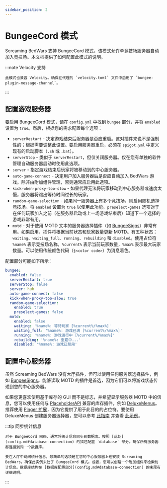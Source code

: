 ```yaml
---
sidebar_position: 2
---
```


# BungeeCord 模式

Screaming BedWars 支持 BungeeCord 模式，该模式允许单竞技场服务器自动加入竞技场。本文档提供了如何配置此模式的说明。

:::note Velocity 支持

    此模式也兼容 Velocity。确保在代理的 `velocity.toml` 文件中启用了 `bungee-plugin-message-channel`。

:::

## 配置游戏服务器

要启用 BungeeCord 模式，请在 `config.yml` 中找到 `bungee` 部分，并将 `enabled` 设置为 `true`。然后，根据您的需求配置每个选项：

* `serverRestart` - 决定游戏结束后服务器是否应重启。这对插件来说不是强制性的；根据需要调整此设置。要启用服务器重启，必须在 `spigot.yml` 中定义现有的启动脚本（`.sh` 或 `.bat`）。
* `serverStop` - 类似于 `serverRestart`，但仅关闭服务器。仅在您有单独的软件管理自动服务器启动时使用此选项。
* `server` - 指定游戏结束后玩家将被移动到的中心服务器。
* `auto-game-connect` - 决定用户加入服务器后是否应自动加入 BedWars 游戏。除非由附加组件管理，否则通常应启用此选项。
* `kick-when-proxy-too-slow` - 如果代理无法将玩家移动到中心服务器或速度太慢，服务器将踢出等待时间过长的玩家。
* `random-game-selection` - 如果同一服务器上有多个竞技场，则启用随机选择竞技场。将 `enabled` 设置为 `true` 以使用此功能。`preselect-games` 选项对于在任何玩家加入之前（在服务器启动或上一场游戏结束后）知道下一个选择的游戏非常有用。
* `motd` - 对于使用 MOTD 文本的服务器选择插件（如 [BungeeSigns](https://www.spigotmc.org/resources/bungeesigns.6563/)）非常有用。如果启用，插件将根据当前状态和玩家数量更新 MOTD。有五种状态：`waiting`、`waiting_full`、`running`、`rebuilding` 和 `disabled`。使用占位符 `%name%` 表示竞技场名称，`%current%` 表示当前玩家数量，`%max%` 表示最大玩家数量。可以使用传统颜色代码（`§<color code>`）为消息着色。

配置部分可能如下所示：

```yaml
bungee:
  enabled: false
  serverRestart: true
  serverStop: false
  server: hub
  auto-game-connect: false
  kick-when-proxy-too-slow: true
  random-game-selection:
    enabled: true
    preselect-games: false
  motd:
    enabled: false
    waiting: '%name%: 等待玩家 [%current%/%max%]'
    waiting_full: '%name%: 游戏已满 [%current%/%max%]'
    running: '%name%: 游戏进行中 [%current%/%max%]'
    rebuilding: '%name%: 重建中...'
    disabled: '%name%: 游戏已禁用'
```

## 配置中心服务器

虽然 Screaming BedWars 没有大厅插件，但可以使用任何服务器选择插件，例如 [BungeeSigns](https://www.spigotmc.org/resources/bungeesigns.6563/)。能够读取 MOTD 的插件是首选，因为它们可以将游戏状态传递到您的中心服务器。

如果您更喜欢使用基于库存的 GUI 而不是标志，并希望显示服务器 MOTD 中的信息，您可以使用任何与 [PlaceholderAPI](https://placeholderapi.com/) 兼容的库存插件，例如 [DeluxeMenus](https://www.spigotmc.org/resources/deluxemenus.11734/)。推荐使用 [Pinger 扩展](https://wiki.placeholderapi.com/users/placeholder-list/#pinger)，因为它提供了用于此目的的占位符。要使用 DeluxeMenus 创建服务器选择器，您可以参考 [此指南](https://wiki.helpch.at/helpchat-plugins/deluxemenus/example-gui-menus#server-selector) 并查看 [此示例](https://github.com/HelpChat/DeluxeMenus-Wiki/blob/master/gui_menus/serverselector.yml)。

<!-- TODO: 列出可能的选项并提供小教程 -->

:::tip 同步统计信息

    对于 BungeeCord 网络，通常将统计信息同步到数据库。按照 [此处](config.md#database-connection) 的描述配置 `database` 部分。确保所有服务器都连接到同一个数据库。

    要在大厅中访问统计信息，最简单的选项是在您的中心服务器上也安装 Screaming BedWars。确保此实例未处于 BungeeCord 模式。或者，您可以创建一个附加组件来检索统计信息。数据库结构在 [数据库配置部分](config.md#database-connection) 的末尾有详细说明。

:::